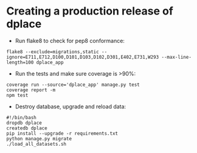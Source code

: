 
Creating a production release of dplace
=======================================


- Run flake8 to check for pep8 conformance:

```
flake8 --exclude=migrations,static --ignore=E711,E712,D100,D101,D103,D102,D301,E402,E731,W293 --max-line-length=100 dplace_app
```

- Run the tests and make sure coverage is >90%:

```
coverage run --source='dplace_app' manage.py test
coverage report -m
npm test
```

- Destroy database, upgrade and reload data:

```
#!/bin/bash
dropdb dplace 
createdb dplace
pip install --upgrade -r requirements.txt
python manage.py migrate
./load_all_datasets.sh
```

